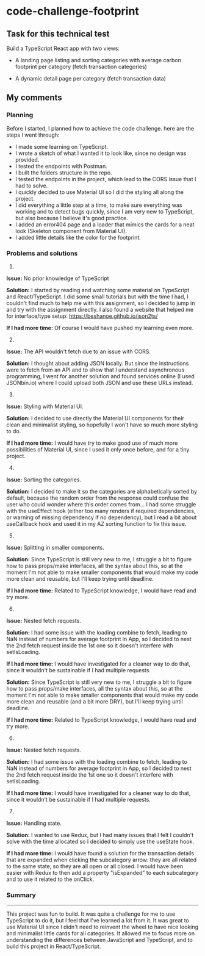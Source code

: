# code-challenge-footprint

## Task for this technical test
Build a TypeScript React app with two views:

* A landing page listing and sorting categories with average carbon footprint per category (fetch transaction categories)

* A dynamic detail page per category (fetch transaction data)


## My comments

### Planning

Before I started, I planned how to achieve the code challenge. here are the steps I went through:

* I made some learning on TypeScript.
* I wrote a sketch of what I wanted it to look like, since no design was provided.
* I tested the endpoints with Postman.
* I built the folders structure in the repo.
* I tested the endpoints in the project, which lead to the CORS issue that I had to solve.
* I quickly decided to use Material UI so I did the styling all along the project.
* I did everything a little step at a time, to make sure everything was working and to detect bugs quickly, since I am very new to TypeScript, but also because I believe it's good practice.
* I added an error404 page and a loader that mimics the cards for a neat look (Skeleton component from Material UI).
* I added little details like the color for the footprint.

### Problems and solutions

1.
**Issue:** No prior knowledge of TypeScript

**Solution:** I started by reading and watching some material on TypeScript and React/TypeScript. I did some small tutorials but with the time I had, I couldn't find much to help me with this assignment, so I decided to jump in and try with the assignment directly. I also found a website that helped me for interface/type setup: https://beshanoe.github.io/json2ts/

**If I had more time:** Of course I would have pushed my learning even more.

2.
**Issue:** The API wouldn't fetch due to an issue with CORS.

**Solution:** I thought about adding JSON locally. But since the instructions were to fetch from an API and to show that I understand asynchronous programming, I went for another solution and found services online (I used JSONbin.io) where I could upload both JSON and use these URLs instead.

3.
**Issue:** Styling with Material UI.

**Solution:** I decided to use directly the Material UI components for their clean and minimalist styling, so hopefully I won't have so much more styling to do.

**If I had more time:** I would have try to make good use of much more possibilities of Material UI, since I used it only once before, and for a tiny project.

4.
**Issue:** Sorting the categories.

**Solution:** I decided to make it so the categories are alphabetically sorted by default, because the random order from the response could confuse the user who could wonder where this order comes from... I had some struggle with the useEffect hook (either too many renders if required dependencies, or warning of missing dependency if no dependency), but I read a bit about useCallback hook and used it in my AZ sorting function to fix this issue.

5.
**Issue:** Splitting in smaller components.

**Solution:** Since TypeScript is still very new to me, I struggle a bit to figure how to pass props/make interfaces, all the syntax about this, so at the moment I'm not able to make smaller components that would make my code more clean and reusable, but I'll keep trying until deadline.

**If I had more time:** Related to TypeScript knowledge, I would have read and try more.

6.

**Issue:** Nested fetch requests.

**Solution:** I had some issue with the loading combine to fetch, leading to NaN instead of numbers for average footprint in App, so I decided to nest the 2nd fetch request inside the 1st one so it doesn't interfere with setIsLoading.

**If I had more time:** I would have investigated for a cleaner way to do that, since it wouldn't be sustainable if I had multiple requests.


**Solution:** Since TypeScript is still very new to me, I struggle a bit to figure how to pass props/make interfaces, all the syntax about this, so at the moment I'm not able to make smaller components that would make my code more clean and reusable (and a bit more DRY), but I'll keep trying until deadline.

**If I had more time:** Related to TypeScript knowledge, I would have read and try more.

6.

**Issue:** Nested fetch requests.

**Solution:** I had some issue with the loading combine to fetch, leading to NaN instead of numbers for average footprint in App, so I decided to nest the 2nd fetch request inside the 1st one so it doesn't interfere with setIsLoading.

**If I had more time:** I would have investigated for a cleaner way to do that, since it wouldn't be sustainable if I had multiple requests.

7.

**Issue:** Handling state.

**Solution:** I wanted to use Redux, but I had many issues that I felt I couldn't solve with the time allocated so I decided to simply use the useState hook.

**If I had more time:** I would have found a solution for the transaction details that are expanded when clicking the subcategory arrow: they are all related to the same state, so they are all open or all closed. I would have been easier with Redux to then add a property "isExpanded" to each subcategory and to use it related to the onClick.



### Summary
-----

This project was fun to build. It was quite a challenge for me to use TypeScript to do it, but I feel that I've learned a lot from it. It was great to use Material UI since I didn't need to reinvent the wheel to have nice looking and minimalist little cards for all categories. It allowed me to focus more on understanding the differences between JavaScript and TypeScript, and to build this project in React/TypeScript.
